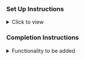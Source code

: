### Set Up Instructions

<details>
<summary>Click to view</summary>

- Download dependencies by running `npm install`
- Start up the app using `npm start`
</details>

### Completion Instructions

<details>
<summary>Functionality to be added</summary>
<br/>

The app must have the following functionalities

- When the app is opened,

  - The app must show login page
  - Entering the correct details of username and password, the app navigate to jokes table
  - username :rahul
  - password : rahul@2021

  - to fetch api used the url = "https://v2.jokeapi.dev/joke/any?format=json&blacklistFlags=nsfw,sexist&type=single&lang=EN&amount=10"

</details>
